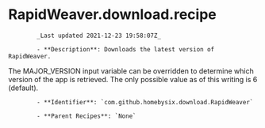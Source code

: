 # RapidWeaver.download.recipe

            _Last updated 2021-12-23 19:58:07Z_

            - **Description**: Downloads the latest version of RapidWeaver.

The MAJOR_VERSION input variable can be overridden to determine which version of the app is retrieved. The only possible value as of this writing is 6 (default).

            - **Identifier**: `com.github.homebysix.download.RapidWeaver`

            - **Parent Recipes**: `None`